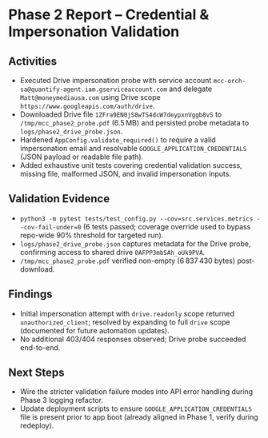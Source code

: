 # Phase 2 Report – Credential & Impersonation Validation

## Activities
- Executed Drive impersonation probe with service account `mcc-orch-sa@quantify-agent.iam.gserviceaccount.com` and delegate `Matt@moneymediausa.com` using Drive scope `https://www.googleapis.com/auth/drive`.
- Downloaded Drive file `1ZFra9EN0jS8wTS4dcW7deypxnVggb8vS` to `/tmp/mcc_phase2_probe.pdf` (6.5 MB) and persisted probe metadata to `logs/phase2_drive_probe.json`.
- Hardened `AppConfig.validate_required()` to require a valid impersonation email and resolvable `GOOGLE_APPLICATION_CREDENTIALS` (JSON payload or readable file path).
- Added exhaustive unit tests covering credential validation success, missing file, malformed JSON, and invalid impersonation inputs.

## Validation Evidence
- `python3 -m pytest tests/test_config.py --cov=src.services.metrics --cov-fail-under=0` (6 tests passed; coverage override used to bypass repo-wide 90% threshold for targeted run).
- `logs/phase2_drive_probe.json` captures metadata for the Drive probe, confirming access to shared drive `0AFPP3mbSAh_oUk9PVA`.
- `/tmp/mcc_phase2_probe.pdf` verified non-empty (6 837 430 bytes) post-download.

## Findings
- Initial impersonation attempt with `drive.readonly` scope returned `unauthorized_client`; resolved by expanding to full `drive` scope (documented for future automation updates).
- No additional 403/404 responses observed; Drive probe succeeded end-to-end.

## Next Steps
- Wire the stricter validation failure modes into API error handling during Phase 3 logging refactor.
- Update deployment scripts to ensure `GOOGLE_APPLICATION_CREDENTIALS` file is present prior to app boot (already aligned in Phase 1, verify during redeploy).
